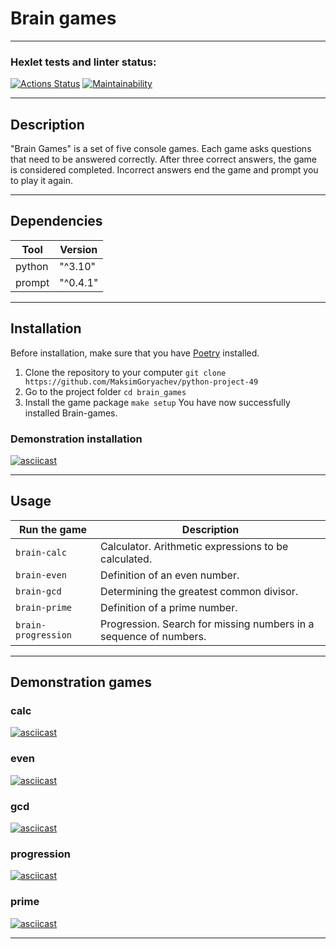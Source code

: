 # Brain games

---

### Hexlet tests and linter status:
[![Actions Status](https://github.com/MaksimGoryachev/python-project-49/actions/workflows/hexlet-check.yml/badge.svg)](https://github.com/MaksimGoryachev/python-project-49/actions)
[![Maintainability](https://api.codeclimate.com/v1/badges/3ba217970a150c790db8/maintainability)](https://codeclimate.com/github/MaksimGoryachev/python-project-49/maintainability)

---

## Description

"Brain Games" is a set of five console games. Each game asks questions that need to be answered correctly. After three correct answers, the game is considered completed. Incorrect answers end the game and prompt you to play it again.

---

## Dependencies

| Tool       | Version         |
|------------|-----------------|
| python     | "^3.10"         |
| prompt     | "^0.4.1"        |

---

## Installation

Before installation, make sure that you have [Poetry](https://python-poetry.org/) installed.

1. Clone the repository to your computer `git clone https://github.com/MaksimGoryachev/python-project-49`
2. Go to the project folder `cd brain_games`
3. Install the game package `make setup`
You have now successfully installed Brain-games.

### Demonstration installation

[![asciicast](https://asciinema.org/a/5SstgfOYMdKSalabCaJUqpjzs.svg)](https://asciinema.org/a/5SstgfOYMdKSalabCaJUqpjzs)

---

## Usage

| Run the game        | Description                                                       |
|---------------------|-------------------------------------------------------------------|
| `brain-calc`        | Calculator. Arithmetic expressions to be calculated.              |
| `brain-even`        | Definition of an even number.                                     |
| `brain-gcd`         | Determining the greatest common divisor.                          |
| `brain-prime`       | Definition of a prime number.                                     |
| `brain-progression` | Progression. Search for missing numbers in a sequence of numbers. |

---

## Demonstration games
  ### calc
  
[![asciicast](https://asciinema.org/a/mbFxeoDOcI8WqYEtyXUqroIii.svg)](https://asciinema.org/a/mbFxeoDOcI8WqYEtyXUqroIii)

  ### even

[![asciicast](https://asciinema.org/a/plFuy7WSdUFZWEPVr1UYXqxbW.svg)](https://asciinema.org/a/plFuy7WSdUFZWEPVr1UYXqxbW)

  ### gcd

[![asciicast](https://asciinema.org/a/BwLx5laPQDkBlnZBWvzSkQH5y.svg)](https://asciinema.org/a/BwLx5laPQDkBlnZBWvzSkQH5y)

  ### progression

[![asciicast](https://asciinema.org/a/eJgmDuWhezQhfvkDKiMElgzc5.svg)](https://asciinema.org/a/eJgmDuWhezQhfvkDKiMElgzc5)

  ### prime

[![asciicast](https://asciinema.org/a/6ql30A7AhGldCDAdBO7A1tFAJ.svg)](https://asciinema.org/a/6ql30A7AhGldCDAdBO7A1tFAJ)

---
